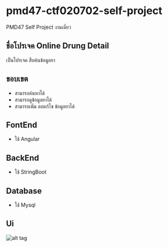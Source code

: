 # pmd47-ctf020702-self-project
PMD47 Self Project งานเดี่ยว

## ชื่อโปรเจค Online Drung Detail
   เป็นโปรเจค สืบค้นข้อมูลยา
   
## ขอบเขต
  - สามารถค้นหาได้
  - สามารถดูข้อมูลยาได้
  - สามารถเพิ่ม ลบแก้ไข ข้อมูลยาได้


## FontEnd
  - ใช้ Angular
  
  
## BackEnd
  - ใช้ StringBoot
  
  
## Database
  - ใช้ Mysql

## Ui
![alt tag](http://www.pccm.ac.th/2020/assets/source/20210723_%20admission-news-m4-2565/admission-m4.jpg)
  

